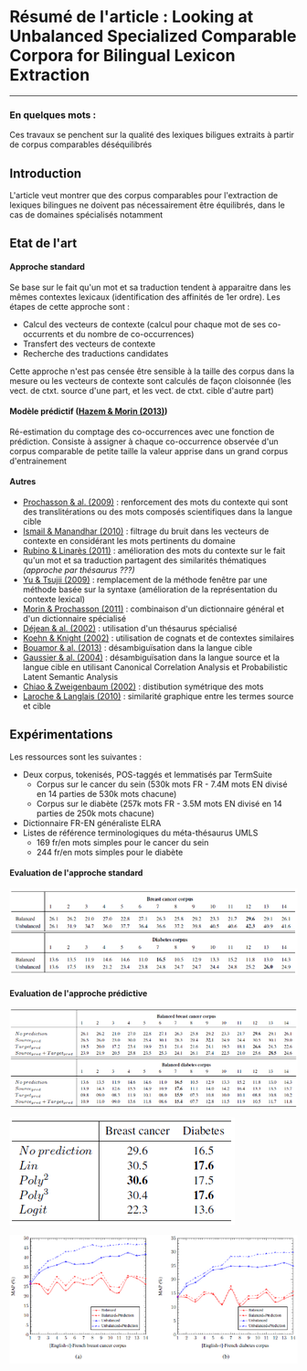 # Résumé de l'article : Looking at Unbalanced Specialized Comparable Corpora for Bilingual Lexicon Extraction
---------

### En quelques mots : 
Ces travaux se penchent sur la qualité des lexiques biligues extraits à partir de corpus comparables déséquilibrés


## Introduction
L'article veut montrer que des corpus comparables pour l'extraction de lexiques bilingues ne doivent pas nécessairement être équilibrés, dans le cas de domaines spécialisés notamment



## Etat de l'art

#### Approche standard
Se base sur le fait qu'un mot et sa traduction tendent à apparaitre dans les mêmes contextes lexicaux (identification des affinités de 1er ordre). Les étapes de cette approche sont :
* Calcul des vecteurs de contexte (calcul pour chaque mot de ses co-occurrents et du nombre de co-occurrences)
* Transfert des vecteurs de contexte
* Recherche des traductions candidates

Cette approche n'est pas censée être sensible à la taille des corpus dans la mesure ou les vecteurs de contexte sont calculés de façon cloisonnée (les vect. de ctxt. source d'une part, et les vect. de ctxt. cible d'autre part)


#### Modèle prédictif ([Hazem & Morin (2013)](http://www.aclweb.org/anthology/I13-1196))

Ré-estimation du comptage des co-occurrences avec une fonction de prédiction. Consiste à assigner à chaque co-occurrence observée d'un corpus comparable de petite taille la valeur apprise dans un grand corpus d'entrainement



#### Autres
* [Prochasson & al. (2009)]() : renforcement des mots du contexte qui sont des translitérations ou des mots composés scientifiques dans la langue cible
* [Ismail & Manandhar (2010)]() : filtrage du bruit dans les vecteurs de contexte en considérant les mots pertinents du domaine
* [Rubino & Linarès (2011)]() : amélioration des mots du contexte sur le fait qu'un mot et sa traduction partagent des similarités thématiques _(approche par thésaurus ???)_
* [Yu & Tsujii (2009)]() : remplacement de la méthode fenêtre par une méthode basée sur la syntaxe (amélioration de la représentation du contexte lexical)
* [Morin & Prochasson (2011)]() : combinaison d'un dictionnaire général et d'un dictionnaire spécialisé
* [Déjean & al. (2002)]() : utilisation d'un thésaurus spécialisé
* [Koehn & Knight (2002)]() : utilisation de cognats et de contextes similaires
* [Bouamor & al. (2013)]() : désambiguïsation dans la langue cible
* [Gaussier & al. (2004)]() : désambiguïsation dans la langue source et la langue cible en utilisant Canonical Correlation Analysis et Probabilistic Latent Semantic Analysis
* [Chiao & Zweigenbaum (2002)]() : distibution symétrique des mots
* [Laroche & Langlais (2010)]() : similarité graphique entre les termes source et cible




## Expérimentations 
Les ressources sont les suivantes :
* Deux corpus, tokenisés, POS-taggés et lemmatisés par TermSuite 
  * Corpus sur le cancer du sein (530k mots FR - 7.4M mots EN divisé en 14 parties de 530k mots chacune)
  * Corpus sur le diabète (257k mots FR - 3.5M mots EN divisé en 14 parties de 250k mots chacune)
* Dictionnaire FR-EN généraliste ELRA
* Listes de référence terminologiques du méta-thésaurus UMLS
  * 169 fr/en mots simples pour le cancer du sein
  * 244 fr/en mots simples pour le diabète


#### Evaluation de l'approche standard

![alt text][fig1]


#### Evaluation de l'approche prédictive

![alt text][fig2]


![alt text][fig3]


![alt text][fig4]





[fig1]: https://github.com/allinard/Multi-alignement-en-corpus-comparables/blob/master/Articles/images/MorinHazemFig1.png "MAP approche standard"
[fig2]: https://github.com/allinard/Multi-alignement-en-corpus-comparables/blob/master/Articles/images/MorinHazemFig2.png "MAP approche modèle de regression"
[fig3]: https://github.com/allinard/Multi-alignement-en-corpus-comparables/blob/master/Articles/images/MorinHazemFig3.png "Comparaison des modèles de regression"
[fig4]: https://github.com/allinard/Multi-alignement-en-corpus-comparables/blob/master/Articles/images/MorinHazemFig4.png "MAP approche standard avec la meilleure configuration"

